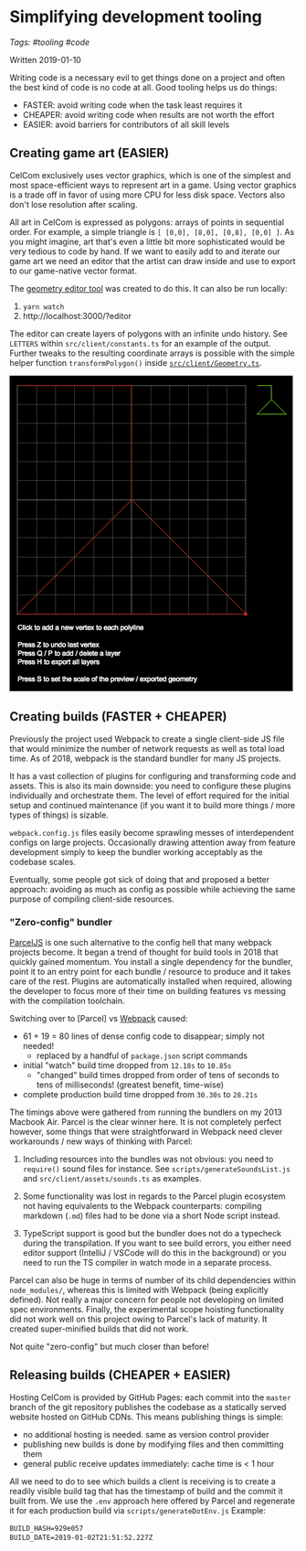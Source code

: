 # Simplifying development tooling
_Tags: #tooling #code_
 
Written 2019-01-10

Writing code is a necessary evil to get things done on a project and often the best kind of code 
is no code at all. Good tooling helps us do things: 

- FASTER: avoid writing code when the task least requires it 
- CHEAPER: avoid writing code when results are not worth the effort
- EASIER: avoid barriers for contributors of all skill levels 

## Creating game art (EASIER)

CelCom exclusively uses vector graphics, which is one of the simplest and most space-efficient ways 
to represent art in a game. Using vector graphics is a trade off in favor of using more CPU for less disk space.
Vectors also don't lose resolution after scaling.

All art in CelCom is expressed as polygons: arrays of points in sequential order. For example, a simple triangle is
`[ [0,0], [8,0], [0,8], [0,0] ]`.
As you might imagine, art that's even a little bit more sophisticated would be very tedious to code by hand. 
If we want to easily add to and iterate our game art we need an editor that the artist can draw inside and use to export 
to our game-native vector format.

The [geometry editor tool](http://jsyang.ca/celestial?editor) was created to do this. It can also be run locally:

1. `yarn watch`
2. http://localhost:3000/?editor
 
The editor can create layers of polygons with an infinite undo history. See `LETTERS` within `src/client/constants.ts` 
for an example of the output. Further tweaks to the resulting coordinate arrays is possible with the simple helper 
function `transformPolygon()` inside [`src/client/Geometry.ts`](https://github.com/jsyang/celestial/blob/master/src/client/Geometry.ts).   

![geometry editor](how-to-play/editor.png)

## Creating builds (FASTER + CHEAPER)

Previously the project used Webpack to create a single client-side JS file that would minimize the number of 
network requests as well as total load time. As of 2018, webpack is the standard bundler for many JS projects. 

It has a vast collection of plugins for configuring and transforming code and assets. This is also its main downside:
you need to configure these plugins individually and orchestrate them. The level of effort required for the initial setup
and continued maintenance (if you want it to build more things / more types of things) is sizable.  

`webpack.config.js` files easily become sprawling messes of interdependent configs on large projects. Occasionally 
drawing attention away from feature development simply to keep the bundler working acceptably as the codebase scales. 

Eventually, some people got sick of doing that and proposed a better approach: avoiding as much as config as possible 
while achieving the same purpose of compiling client-side resources.

### "Zero-config" bundler

[ParcelJS](https://parceljs.org) is one such alternative to the config hell that many webpack projects become. It began 
a trend of thought for build tools in 2018 that quickly gained momentum. You install a single dependency for the bundler,
point it to an entry point for each bundle / resource to produce and it takes care of the rest. 
Plugins are automatically installed when required, allowing the developer to focus more of their time on 
building features vs messing with the compilation toolchain. 

Switching over to [Parcel] vs [Webpack](https://github.com/jsyang/celestial/commit/7a5963fd952507c20e6eddbd0eed755b6fc4fca1) caused:

- 61 + 19 = 80 lines of dense config code to disappear; simply not needed!
  - replaced by a handful of `package.json` script commands
- initial "watch" build time dropped from `12.18s` to `10.85s`
  - "changed" build times dropped from order of tens of seconds to tens of milliseconds! (greatest benefit, time-wise)
- complete production build time dropped from `30.30s` to `28.21s` 
 
The timings above were gathered from running the bundlers on my 2013 Macbook Air. Parcel is the clear winner here. 
It is not completely perfect however, some things that were straightforward in Webpack 
need clever workarounds / new ways of thinking with Parcel:

1. Including resources into the bundles was not obvious: you need to `require()` sound files for instance.
See `scripts/generateSoundsList.js` and `src/client/assets/sounds.ts` as examples.

2. Some functionality was lost in regards to the Parcel plugin ecosystem not having equivalents to the Webpack counterparts:
compiling markdown (`.md`) files had to be done via a short Node script instead.

3. TypeScript support is good but the bundler does not do a typecheck during the transpilation. If you want to see
build errors, you either need editor support (IntelliJ / VSCode will do this in the background) or you need to
run the TS compiler in watch mode in a separate process.

Parcel can also be huge in terms of number of its child dependencies within `node_modules/`, whereas this is 
limited with Webpack (being explicitly defined). Not really a major concern for people not developing on limited spec
environments. Finally, the experimental scope hoisting functionality did not work well on this project owing to Parcel's
lack of maturity. It created super-minified builds that did not work.

Not quite "zero-config" but much closer than before!

## Releasing builds (CHEAPER + EASIER) 

Hosting CelCom is provided by GitHub Pages: each commit into the `master` branch of the git repository publishes the 
codebase as a statically served website hosted on GitHub CDNs. This means publishing things is simple:

- no additional hosting is needed. same as version control provider
- publishing new builds is done by modifying files and then committing them
- general public receive updates immediately: cache time is < 1 hour

All we need to do to see which builds a client is receiving is to create a readily visible build tag that has the 
timestamp of build and the commit it built from. We use the `.env` approach here offered by Parcel and regenerate it
for each production build via `scripts/generateDotEnv.js` Example:

```
BUILD_HASH=929e057
BUILD_DATE=2019-01-02T21:51:52.227Z
```

